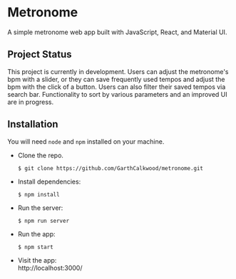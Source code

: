 # Metronome
A simple metronome web app built with JavaScript, React, and Material UI.

## Project Status
This project is currently in development. Users can adjust the metronome's bpm with a slider, or they can save frequently used tempos and adjust the bpm with the click of a button. Users can also filter their saved tempos via search bar. Functionality to sort by various parameters and an improved UI are in progress.

## Installation
You will need `node` and `npm` installed on your machine. 

* Clone the repo.
  ```bash
  $ git clone https://github.com/GarthCalkwood/metronome.git
  ```

* Install dependencies:
  ```
  $ npm install
  ```  
  
* Run the server:
  ```
  $ npm run server
  ```  

* Run the app:
  ```
  $ npm start
  ```
  
* Visit the app: <br>
  http://localhost:3000/